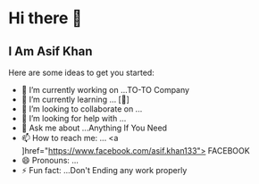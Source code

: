 # Hi there 👋 
## I Am Asif Khan
Here are some ideas to get you started:

- 🔭 I’m currently working on ...TO-TO Company
- 🌱 I’m currently learning ... [🤫]
- 👯 I’m looking to collaborate on ...
- 🤔 I’m looking for help with ...
- 💬 Ask me about ...Anything If You Need
- 📫 How to reach me: ... <a ]href="https://www.facebook.com/asif.khan133"> FACEBOOK </a>
- 😄 Pronouns: ...
- ⚡ Fun fact: ...Don't Ending any work properly
